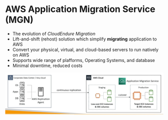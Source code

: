 # AWS Application Migration Service (MGN)

- The evolution of *CloudEndure Migration*
- Lift-and-shift (rehost) solution which simplify **migrating** application to AWS
- Convert your physical, virtual, and cloud-based servers to run natively on AWS
- Supports wide range of plafforms, Operating Systems, and database
- Minimal downtime, reduced costs

![AWS Application Migration Service (MGN)](../../images/other/mgn.png)